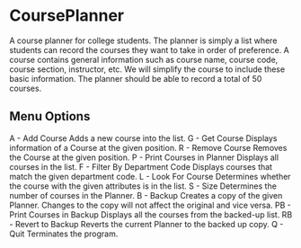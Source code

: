 # CoursePlanner

A course planner for college students. The planner is simply a list where students can record the courses they want to take in order of preference. A course contains general information such as course name, course code, course section, instructor, etc. We will simplify the course to include these basic information. The planner should be able to record a total of 50 courses.

## Menu Options

A - Add Course
Adds a new course into the list.
G - Get Course 
Displays information of a Course at the given position.
R - Remove Course 
Removes the Course at the given position.
P - Print Courses in Planner
Displays all courses in the list.
F - Filter By Department Code
Displays courses that match the given department code.
L - Look For Course 
Determines whether the course with the given attributes is in the list.
S - Size
Determines the number of courses in the Planner.
B - Backup
Creates a copy of the given Planner. Changes to the copy will not affect the original and vice versa.
PB - Print Courses in Backup
Displays all the courses from the backed-up list.
RB - Revert to Backup
Reverts the current Planner to the backed up copy.
Q - Quit
Terminates the program.
